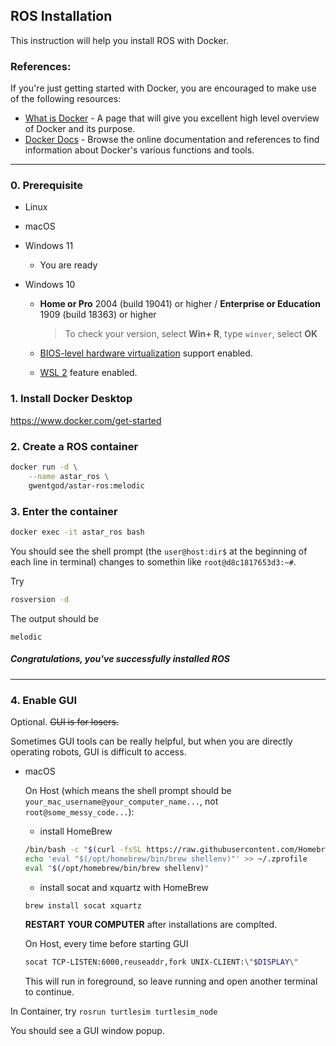 ## ROS Installation

This instruction will help you install ROS with Docker.


### References:

If you're just getting started with Docker, you are encouraged to make use of the following resources:

* [What is Docker](https://www.docker.com/whatisdocker/) - A page that will give you excellent high level overview of Docker and its purpose.
* [Docker Docs](https://docs.docker.com/) - Browse the online documentation and references to find information about Docker's various functions and tools.
---


### 0. Prerequisite

* Linux
* macOS
* Windows 11
    * You are ready

* Windows 10
    * **Home or Pro** 2004 (build 19041) or higher / **Enterprise or Education** 1909 (build 18363) or higher
        > To check your version, select **Win+ R**, type `winver`, select **OK**

    * [BIOS-level hardware virtualization](https://docs.docker.com/desktop/windows/troubleshoot/#virtualization-must-be-enabled)
    support enabled.

    * [WSL 2](https://docs.microsoft.com/en-us/windows/wsl/install-win10) feature enabled.


### 1. Install Docker Desktop

<https://www.docker.com/get-started>


### 2. Create a ROS container

```sh
docker run -d \
    --name astar_ros \
    gwentgod/astar-ros:melodic
```


### 3. Enter the container

```sh
docker exec -it astar_ros bash
```

You should see the shell prompt (the `user@host:dir$` at the beginning of each line in terminal)
changes to somethin like `root@d8c1817653d3:~#`.

Try
```sh
rosversion -d
```
The output should be
```
melodic
```


##### Congratulations, you've successfully installed ROS
---


### 4. Enable GUI

Optional. ~~GUI is for losers.~~

Sometimes GUI tools can be really helpful, but when you are directly operating robots, GUI is difficult to access.

* macOS

    On Host (which means the shell prompt should be `your_mac_username@your_computer_name...`,
    not `root@some_messy_code...`):

    * install HomeBrew
    ```sh
    /bin/bash -c "$(curl -fsSL https://raw.githubusercontent.com/Homebrew/install/HEAD/install.sh)"
    echo 'eval "$(/opt/homebrew/bin/brew shellenv)"' >> ~/.zprofile
    eval "$(/opt/homebrew/bin/brew shellenv)"
    ```

    * install socat and xquartz with HomeBrew
    ```sh
    brew install socat xquartz
    ```

    **RESTART YOUR COMPUTER** after installations are complted.

    On Host, every time before starting GUI

    ```sh
    socat TCP-LISTEN:6000,reuseaddr,fork UNIX-CLIENT:\"$DISPLAY\"
    ```

    This will run in foreground, so leave running and open another terminal to continue.

In Container, try `rosrun turtlesim turtlesim_node`

You should see a GUI window popup.


